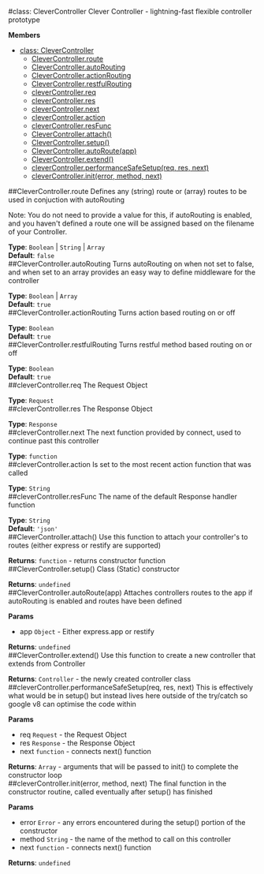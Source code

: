 <a name="CleverController"></a>
#class: CleverController
Clever Controller - lightning-fast flexible controller prototype

**Members**

* [class: CleverController](#CleverController)
  * [CleverController.route](#CleverController.route)
  * [CleverController.autoRouting](#CleverController.autoRouting)
  * [CleverController.actionRouting](#CleverController.actionRouting)
  * [CleverController.restfulRouting](#CleverController.restfulRouting)
  * [cleverController.req](#CleverController#req)
  * [cleverController.res](#CleverController#res)
  * [cleverController.next](#CleverController#next)
  * [cleverController.action](#CleverController#action)
  * [cleverController.resFunc](#CleverController#resFunc)
  * [CleverController.attach()](#CleverController.attach)
  * [CleverController.setup()](#CleverController.setup)
  * [CleverController.autoRoute(app)](#CleverController.autoRoute)
  * [CleverController.extend()](#CleverController.extend)
  * [cleverController.performanceSafeSetup(req, res, next)](#CleverController#performanceSafeSetup)
  * [cleverController.init(error, method, next)](#CleverController#init)

<a name="CleverController.route"></a>
##CleverController.route
Defines any (string) route or (array) routes to be used in conjuction with autoRouting

Note:
    You do not need to provide a value for this, if autoRouting is enabled,
    and you haven't defined a route one will be assigned based on the filename of your Controller.

**Type**: `Boolean` | `String` | `Array`  
**Default**: `false`  
<a name="CleverController.autoRouting"></a>
##CleverController.autoRouting
Turns autoRouting on when not set to false, and when set to an array provides an
easy way to define middleware for the controller

**Type**: `Boolean` | `Array`  
**Default**: `true`  
<a name="CleverController.actionRouting"></a>
##CleverController.actionRouting
Turns action based routing on or off

**Type**: `Boolean`  
**Default**: `true`  
<a name="CleverController.restfulRouting"></a>
##CleverController.restfulRouting
Turns restful method based routing on or off

**Type**: `Boolean`  
**Default**: `true`  
<a name="CleverController#req"></a>
##cleverController.req
The Request Object

**Type**: `Request`  
<a name="CleverController#res"></a>
##cleverController.res
The Response Object

**Type**: `Response`  
<a name="CleverController#next"></a>
##cleverController.next
The next function provided by connect, used to continue past this controller

**Type**: `function`  
<a name="CleverController#action"></a>
##cleverController.action
Is set to the most recent action function that was called

**Type**: `String`  
<a name="CleverController#resFunc"></a>
##cleverController.resFunc
The name of the default Response handler function

**Type**: `String`  
**Default**: `'json'`  
<a name="CleverController.attach"></a>
##CleverController.attach()
Use this function to attach your controller's to routes (either express or restify are supported)

**Returns**: `function` - returns constructor function  
<a name="CleverController.setup"></a>
##CleverController.setup()
Class (Static) constructor

**Returns**: `undefined`  
<a name="CleverController.autoRoute"></a>
##CleverController.autoRoute(app)
Attaches controllers routes to the app if autoRouting is enabled and routes have been defined

**Params**

- app `Object` - Either express.app or restify  

**Returns**: `undefined`  
<a name="CleverController.extend"></a>
##CleverController.extend()
Use this function to create a new controller that extends from Controller

**Returns**: `Controller` - the newly created controller class  
<a name="CleverController#performanceSafeSetup"></a>
##cleverController.performanceSafeSetup(req, res, next)
This is effectively what would be in setup() but instead lives here outside of the try/catch
so google v8 can optimise the code within

**Params**

- req `Request` - the Request Object  
- res `Response` - the Response Object  
- next `function` - connects next() function  

**Returns**: `Array` - arguments that will be passed to init() to complete the constructor loop  
<a name="CleverController#init"></a>
##cleverController.init(error, method, next)
The final function in the constructor routine, called eventually after setup() has finished

**Params**

- error `Error` - any errors encountered during the setup() portion of the constructor  
- method `String` - the name of the method to call on this controller  
- next `function` - connects next() function  

**Returns**: `undefined`  

